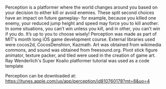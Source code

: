 Perception is a platformer where the world changes around you based on your decision to either kill or avoid enemies. These split second choices have an impact on future gameplay- for example, because you killed one enemy, your reduced jump height and speed may force you to kill another. In some situations, you can’t win unless you kill, and in other, you can’t win if you do. It’s up to you to choose wisely!   Perception was made as part of MIT's month long iOS game development course.   External libraries used were cocos2d, CocosDenshion, Kazmath. Art was obtained from wikimedia commons, and sound was obtained from freesound.org. Pivot stick figure animator, texture packer, and tiled were used in the creation of game art. Ray Wenderlich's Super Koalio platformer tutorial was used as a code template

Perception can be downloaded at: https://itunes.apple.com/us/app/perception/id810760178?mt=8&uo=4
